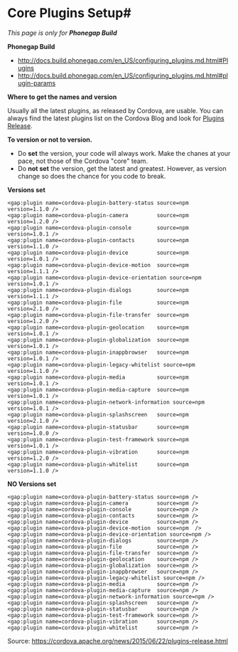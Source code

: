# Core Plugins Setup#

*This page is only for* ***Phonegap Build***

**Phonegap Build**
- http://docs.build.phonegap.com/en_US/configuring_plugins.md.html#Plugins
- http://docs.build.phonegap.com/en_US/configuring_plugins.md.html#plugin-params

**Where to get the names and version**

Usually all the latest plugins, as released by Cordova, are usable. You can always find the latest plugins list on the Cordova Blog and look for [Plugins Release](https://cordova.apache.org/blog/).

**To version or not to version.**

- Do **set** the version, your code will always work. Make the chanes at your pace, not those of the Cordova "core" team.
- Do **not set** the version, get the latest and greatest. However, as version change so does the chance for you code to break.

**Versions set**
```
<gap:plugin name=cordova-plugin-battery-status source=npm version=1.1.0 />
<gap:plugin name=cordova-plugin-camera         source=npm version=1.2.0 />
<gap:plugin name=cordova-plugin-console        source=npm version=1.0.1 />
<gap:plugin name=cordova-plugin-contacts       source=npm version=1.1.0 />
<gap:plugin name=cordova-plugin-device         source=npm version=1.0.1 />
<gap:plugin name=cordova-plugin-device-motion  source=npm version=1.1.1 />
<gap:plugin name=cordova-plugin-device-orientation source=npm version=1.0.1 />
<gap:plugin name=cordova-plugin-dialogs        source=npm version=1.1.1 />
<gap:plugin name=cordova-plugin-file           source=npm version=2.1.0 />
<gap:plugin name=cordova-plugin-file-transfer  source=npm version=1.2.0 />
<gap:plugin name=cordova-plugin-geolocation    source=npm version=1.0.1 />
<gap:plugin name=cordova-plugin-globalization  source=npm version=1.0.1 />
<gap:plugin name=cordova-plugin-inappbrowser   source=npm version=1.0.1 />
<gap:plugin name=cordova-plugin-legacy-whitelist source=npm version=1.1.0 />
<gap:plugin name=cordova-plugin-media          source=npm version=1.0.1 />
<gap:plugin name=cordova-plugin-media-capture  source=npm version=1.0.1 />
<gap:plugin name=cordova-plugin-network-information source=npm version=1.0.1 />
<gap:plugin name=cordova-plugin-splashscreen   source=npm version=2.1.0 />
<gap:plugin name=cordova-plugin-statusbar      source=npm version=1.0.0 />
<gap:plugin name=cordova-plugin-test-framework source=npm version=1.0.1 />
<gap:plugin name=cordova-plugin-vibration      source=npm version=1.2.0 />
<gap:plugin name=cordova-plugin-whitelist      source=npm version=1.1.0 />
```

**NO Versions set**
```
<gap:plugin name=cordova-plugin-battery-status source=npm />
<gap:plugin name=cordova-plugin-camera         source=npm />
<gap:plugin name=cordova-plugin-console        source=npm />
<gap:plugin name=cordova-plugin-contacts       source=npm />
<gap:plugin name=cordova-plugin-device         source=npm />
<gap:plugin name=cordova-plugin-device-motion  source=npm  />
<gap:plugin name=cordova-plugin-device-orientation source=npm />
<gap:plugin name=cordova-plugin-dialogs        source=npm />
<gap:plugin name=cordova-plugin-file           source=npm />
<gap:plugin name=cordova-plugin-file-transfer  source=npm />
<gap:plugin name=cordova-plugin-geolocation    source=npm />
<gap:plugin name=cordova-plugin-globalization  source=npm />
<gap:plugin name=cordova-plugin-inappbrowser   source=npm />
<gap:plugin name=cordova-plugin-legacy-whitelist source=npm />
<gap:plugin name=cordova-plugin-media          source=npm />
<gap:plugin name=cordova-plugin-media-capture  source=npm />
<gap:plugin name=cordova-plugin-network-information source=npm />
<gap:plugin name=cordova-plugin-splashscreen   source=npm />
<gap:plugin name=cordova-plugin-statusbar      source=npm />
<gap:plugin name=cordova-plugin-test-framework source=npm />
<gap:plugin name=cordova-plugin-vibration      source=npm />
<gap:plugin name=cordova-plugin-whitelist      source=npm />
```

Source: https://cordova.apache.org/news/2015/06/22/plugins-release.html<br>
